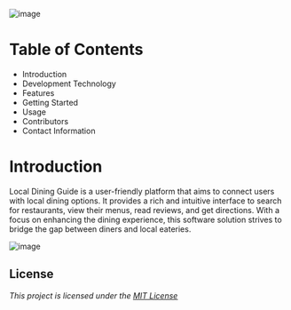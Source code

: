 ![image](https://github.com/tanveerbjit/practice_demo/assets/141292208/ebb51f6a-9197-4d23-8476-e59caf7ca65e)
# Table of Contents
<ul>
  <li>Introduction</li>
  <li>Development Technology</li>
  <li>Features</li>
  <li>Getting Started</li>
  <li>Usage</li>
  <li>Contributors</li>
  <li>Contact Information</li>
</ul>

# Introduction
<p></p>Local Dining Guide is a user-friendly platform that aims to connect users with local dining 
options. It provides a rich and intuitive interface to search for restaurants, view their menus, 
read reviews, and get directions. With a focus on enhancing the dining experience, this 
software solution strives to bridge the gap between diners and local eateries.</p>

![image](https://github.com/tanveerbjit/practice_demo/assets/141292208/e28eb8a5-e2b8-47ba-859a-5cce04bb47b2)
## License
<i>This project is licensed under the [<u>MIT License</u>](https://www.google.com)</i>
